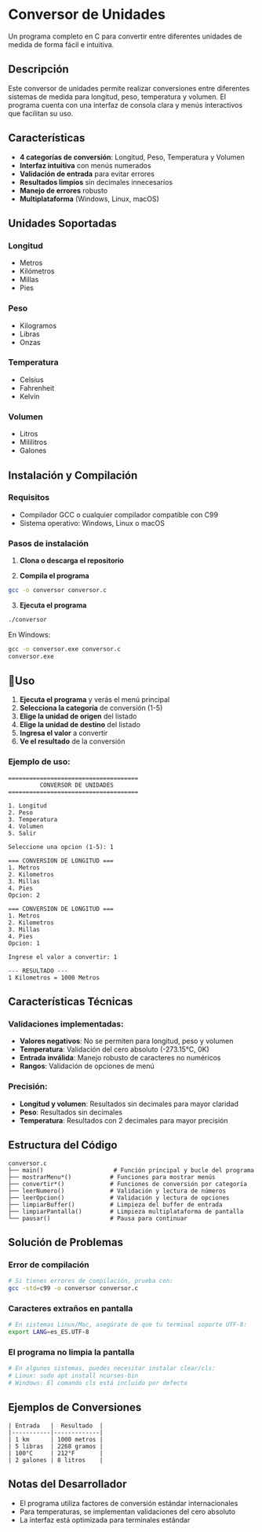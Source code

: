 # Conversor de Unidades

Un programa completo en C para convertir entre diferentes unidades de medida de forma fácil e intuitiva.

##  Descripción

Este conversor de unidades permite realizar conversiones entre diferentes sistemas de medida para longitud, peso, temperatura y volumen. El programa cuenta con una interfaz de consola clara y menús interactivos que facilitan su uso.

## Características

- **4 categorías de conversión**: Longitud, Peso, Temperatura y Volumen
- **Interfaz intuitiva** con menús numerados
- **Validación de entrada** para evitar errores
- **Resultados limpios** sin decimales innecesarios
- **Manejo de errores** robusto
- **Multiplataforma** (Windows, Linux, macOS)

##  Unidades Soportadas

###  Longitud
- Metros
- Kilómetros
- Millas
- Pies

###  Peso
- Kilogramos
- Libras
- Onzas

###  Temperatura
- Celsius
- Fahrenheit
- Kelvin

###  Volumen
- Litros
- Mililitros
- Galones

##  Instalación y Compilación

### Requisitos
- Compilador GCC o cualquier compilador compatible con C99
- Sistema operativo: Windows, Linux o macOS

### Pasos de instalación

1. **Clona o descarga el repositorio**


2. **Compila el programa**
```bash
gcc -o conversor conversor.c
```

3. **Ejecuta el programa**
```bash
./conversor
```

En Windows:
```cmd
gcc -o conversor.exe conversor.c
conversor.exe
```

## 📖Uso

1. **Ejecuta el programa** y verás el menú principal
2. **Selecciona la categoría** de conversión (1-5)
3. **Elige la unidad de origen** del listado
4. **Elige la unidad de destino** del listado
5. **Ingresa el valor** a convertir
6. **Ve el resultado** de la conversión

### Ejemplo de uso:
```
=====================================
         CONVERSOR DE UNIDADES
=====================================

1. Longitud
2. Peso
3. Temperatura
4. Volumen
5. Salir

Seleccione una opcion (1-5): 1

=== CONVERSION DE LONGITUD ===
1. Metros
2. Kilometros
3. Millas
4. Pies
Opcion: 2

=== CONVERSION DE LONGITUD ===
1. Metros
2. Kilometros
3. Millas
4. Pies
Opcion: 1

Ingrese el valor a convertir: 1

--- RESULTADO ---
1 Kilometros = 1000 Metros
```

##  Características Técnicas

### Validaciones implementadas:
- **Valores negativos**: No se permiten para longitud, peso y volumen
- **Temperatura**: Validación del cero absoluto (-273.15°C, 0K)
- **Entrada inválida**: Manejo robusto de caracteres no numéricos
- **Rangos**: Validación de opciones de menú

### Precisión:
- **Longitud y volumen**: Resultados sin decimales para mayor claridad
- **Peso**: Resultados sin decimales 
- **Temperatura**: Resultados con 2 decimales para mayor precisión

##  Estructura del Código

```
conversor.c
├── main()                    # Función principal y bucle del programa
├── mostrarMenu*()           # Funciones para mostrar menús
├── convertir*()             # Funciones de conversión por categoría
├── leerNumero()             # Validación y lectura de números
├── leerOpcion()             # Validación y lectura de opciones
├── limpiarBuffer()          # Limpieza del buffer de entrada
├── limpiarPantalla()        # Limpieza multiplataforma de pantalla
└── pausar()                 # Pausa para continuar
```

##  Solución de Problemas

### Error de compilación
```bash
# Si tienes errores de compilación, prueba con:
gcc -std=c99 -o conversor conversor.c
```

### Caracteres extraños en pantalla
```bash
# En sistemas Linux/Mac, asegúrate de que tu terminal soporte UTF-8:
export LANG=es_ES.UTF-8
```

### El programa no limpia la pantalla
```bash
# En algunos sistemas, puedes necesitar instalar clear/cls:
# Linux: sudo apt install ncurses-bin
# Windows: El comando cls está incluido por defecto
```

##  Ejemplos de Conversiones
```
| Entrada   |  Resultado  |
|-----------|-------------|
| 1 km      | 1000 metros |
| 5 libras  | 2268 gramos |
| 100°C     | 212°F       |
| 2 galones | 8 litros    |
```
##  Notas del Desarrollador

- El programa utiliza factores de conversión estándar internacionales
- Para temperaturas, se implementan validaciones del cero absoluto
- La interfaz está optimizada para terminales estándar
